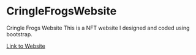 # CringleFrogsWebsite
Cringle Frogs Website
This is a NFT website I designed and coded using bootstrap.


[Link to Website](https://www.cringlefrogs.com/)
